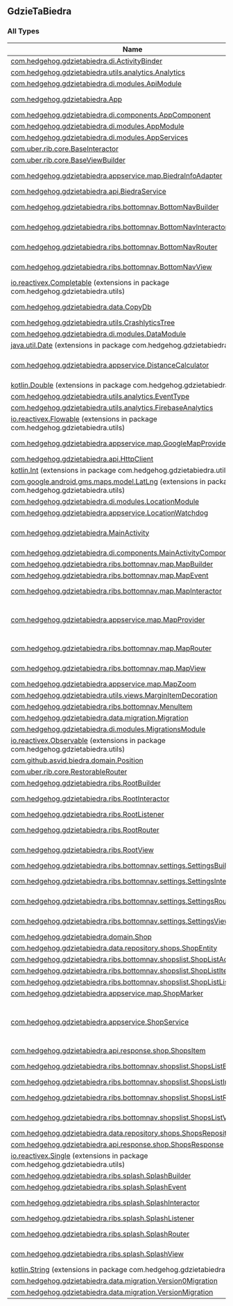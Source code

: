 

## GdzieTaBiedra

### All Types

| Name | Summary |
|---|---|
| [com.hedgehog.gdzietabiedra.di.ActivityBinder](../com.hedgehog.gdzietabiedra.di/-activity-binder/index.md) |  |
| [com.hedgehog.gdzietabiedra.utils.analytics.Analytics](../com.hedgehog.gdzietabiedra.utils.analytics/-analytics/index.md) |  |
| [com.hedgehog.gdzietabiedra.di.modules.ApiModule](../com.hedgehog.gdzietabiedra.di.modules/-api-module/index.md) |  |
| [com.hedgehog.gdzietabiedra.App](../com.hedgehog.gdzietabiedra/-app/index.md) | Application class, no rocket science here |
| [com.hedgehog.gdzietabiedra.di.components.AppComponent](../com.hedgehog.gdzietabiedra.di.components/-app-component/index.md) |  |
| [com.hedgehog.gdzietabiedra.di.modules.AppModule](../com.hedgehog.gdzietabiedra.di.modules/-app-module/index.md) |  |
| [com.hedgehog.gdzietabiedra.di.modules.AppServices](../com.hedgehog.gdzietabiedra.di.modules/-app-services/index.md) |  |
| [com.uber.rib.core.BaseInteractor](../com.uber.rib.core/-base-interactor/index.md) |  |
| [com.uber.rib.core.BaseViewBuilder](../com.uber.rib.core/-base-view-builder/index.md) |  |
| [com.hedgehog.gdzietabiedra.appservice.map.BiedraInfoAdapter](../com.hedgehog.gdzietabiedra.appservice.map/-biedra-info-adapter/index.md) | Custom map [InfoAdapter](#) for displaying info about selected [Shop](#) |
| [com.hedgehog.gdzietabiedra.api.BiedraService](../com.hedgehog.gdzietabiedra.api/-biedra-service/index.md) |  |
| [com.hedgehog.gdzietabiedra.ribs.bottomnav.BottomNavBuilder](../com.hedgehog.gdzietabiedra.ribs.bottomnav/-bottom-nav-builder/index.md) | Builder for the {@link BottomNavScope}. |
| [com.hedgehog.gdzietabiedra.ribs.bottomnav.BottomNavInteractor](../com.hedgehog.gdzietabiedra.ribs.bottomnav/-bottom-nav-interactor/index.md) | Coordinates Business Logic for [BottomNavBuilder.BottomNavScope](#). |
| [com.hedgehog.gdzietabiedra.ribs.bottomnav.BottomNavRouter](../com.hedgehog.gdzietabiedra.ribs.bottomnav/-bottom-nav-router/index.md) | Adds and removes children of {@link BottomNavBuilder.BottomNavScope}. |
| [com.hedgehog.gdzietabiedra.ribs.bottomnav.BottomNavView](../com.hedgehog.gdzietabiedra.ribs.bottomnav/-bottom-nav-view/index.md) | Top level view for {@link BottomNavBuilder.BottomNavScope}. |
| [io.reactivex.Completable](../com.hedgehog.gdzietabiedra.utils/io.reactivex.-completable/index.md) (extensions in package com.hedgehog.gdzietabiedra.utils) |  |
| [com.hedgehog.gdzietabiedra.data.CopyDb](../com.hedgehog.gdzietabiedra.data/-copy-db/index.md) | Builds RealmDb from prepared DB file |
| [com.hedgehog.gdzietabiedra.utils.CrashlyticsTree](../com.hedgehog.gdzietabiedra.utils/-crashlytics-tree/index.md) |  |
| [com.hedgehog.gdzietabiedra.di.modules.DataModule](../com.hedgehog.gdzietabiedra.di.modules/-data-module/index.md) |  |
| [java.util.Date](../com.hedgehog.gdzietabiedra.utils/java.util.-date/index.md) (extensions in package com.hedgehog.gdzietabiedra.utils) |  |
| [com.hedgehog.gdzietabiedra.appservice.DistanceCalculator](../com.hedgehog.gdzietabiedra.appservice/-distance-calculator/index.md) | [DistanceCalculator](../com.hedgehog.gdzietabiedra.appservice/-distance-calculator/index.md) contains methods to calculate distance between [Position](../com.github.asvid.biedra.domain/-position/index.md)s |
| [kotlin.Double](../com.hedgehog.gdzietabiedra.utils/kotlin.-double/index.md) (extensions in package com.hedgehog.gdzietabiedra.utils) |  |
| [com.hedgehog.gdzietabiedra.utils.analytics.EventType](../com.hedgehog.gdzietabiedra.utils.analytics/-event-type/index.md) |  |
| [com.hedgehog.gdzietabiedra.utils.analytics.FirebaseAnalytics](../com.hedgehog.gdzietabiedra.utils.analytics/-firebase-analytics/index.md) |  |
| [io.reactivex.Flowable](../com.hedgehog.gdzietabiedra.utils/io.reactivex.-flowable/index.md) (extensions in package com.hedgehog.gdzietabiedra.utils) |  |
| [com.hedgehog.gdzietabiedra.appservice.map.GoogleMapProvider](../com.hedgehog.gdzietabiedra.appservice.map/-google-map-provider/index.md) | Map provider build around [GoogleMap](#) |
| [com.hedgehog.gdzietabiedra.api.HttpClient](../com.hedgehog.gdzietabiedra.api/-http-client/index.md) |  |
| [kotlin.Int](../com.hedgehog.gdzietabiedra.utils/kotlin.-int/index.md) (extensions in package com.hedgehog.gdzietabiedra.utils) |  |
| [com.google.android.gms.maps.model.LatLng](../com.hedgehog.gdzietabiedra.utils/com.google.android.gms.maps.model.-lat-lng/index.md) (extensions in package com.hedgehog.gdzietabiedra.utils) |  |
| [com.hedgehog.gdzietabiedra.di.modules.LocationModule](../com.hedgehog.gdzietabiedra.di.modules/-location-module/index.md) |  |
| [com.hedgehog.gdzietabiedra.appservice.LocationWatchdog](../com.hedgehog.gdzietabiedra.appservice/-location-watchdog/index.md) |  |
| [com.hedgehog.gdzietabiedra.MainActivity](../com.hedgehog.gdzietabiedra/-main-activity/index.md) | Only [android.app.Activity](https://developer.android.com/reference/android/app/Activity.html) in this app. Its used only to start RIBs and provide it's dependencies |
| [com.hedgehog.gdzietabiedra.di.components.MainActivityComponent](../com.hedgehog.gdzietabiedra.di.components/-main-activity-component/index.md) |  |
| [com.hedgehog.gdzietabiedra.ribs.bottomnav.map.MapBuilder](../com.hedgehog.gdzietabiedra.ribs.bottomnav.map/-map-builder/index.md) | Builder for the {@link MapScope}. |
| [com.hedgehog.gdzietabiedra.ribs.bottomnav.map.MapEvent](../com.hedgehog.gdzietabiedra.ribs.bottomnav.map/-map-event/index.md) |  |
| [com.hedgehog.gdzietabiedra.ribs.bottomnav.map.MapInteractor](../com.hedgehog.gdzietabiedra.ribs.bottomnav.map/-map-interactor/index.md) | Coordinates Business Logic for [MapBuilder.MapScope](#). |
| [com.hedgehog.gdzietabiedra.appservice.map.MapProvider](../com.hedgehog.gdzietabiedra.appservice.map/-map-provider/index.md) | Interface that hides implementation of concrete maps provider, allows easy switch from Google Maps to OpenMaps etc. |
| [com.hedgehog.gdzietabiedra.ribs.bottomnav.map.MapRouter](../com.hedgehog.gdzietabiedra.ribs.bottomnav.map/-map-router/index.md) | Adds and removes children of {@link MapBuilder.MapScope}. |
| [com.hedgehog.gdzietabiedra.ribs.bottomnav.map.MapView](../com.hedgehog.gdzietabiedra.ribs.bottomnav.map/-map-view/index.md) | Top level view for {@link MapBuilder.MapScope}. |
| [com.hedgehog.gdzietabiedra.appservice.map.MapZoom](../com.hedgehog.gdzietabiedra.appservice.map/-map-zoom/index.md) |  |
| [com.hedgehog.gdzietabiedra.utils.views.MarginItemDecoration](../com.hedgehog.gdzietabiedra.utils.views/-margin-item-decoration/index.md) |  |
| [com.hedgehog.gdzietabiedra.ribs.bottomnav.MenuItem](../com.hedgehog.gdzietabiedra.ribs.bottomnav/-menu-item/index.md) |  |
| [com.hedgehog.gdzietabiedra.data.migration.Migration](../com.hedgehog.gdzietabiedra.data.migration/-migration/index.md) |  |
| [com.hedgehog.gdzietabiedra.di.modules.MigrationsModule](../com.hedgehog.gdzietabiedra.di.modules/-migrations-module/index.md) |  |
| [io.reactivex.Observable](../com.hedgehog.gdzietabiedra.utils/io.reactivex.-observable/index.md) (extensions in package com.hedgehog.gdzietabiedra.utils) |  |
| [com.github.asvid.biedra.domain.Position](../com.github.asvid.biedra.domain/-position/index.md) |  |
| [com.uber.rib.core.RestorableRouter](../com.uber.rib.core/-restorable-router/index.md) |  |
| [com.hedgehog.gdzietabiedra.ribs.RootBuilder](../com.hedgehog.gdzietabiedra.ribs/-root-builder/index.md) | Builder for the {@link RootScope}. |
| [com.hedgehog.gdzietabiedra.ribs.RootInteractor](../com.hedgehog.gdzietabiedra.ribs/-root-interactor/index.md) | Coordinates Business Logic for [RootBuilder.RootScope](#). |
| [com.hedgehog.gdzietabiedra.ribs.RootListener](../com.hedgehog.gdzietabiedra.ribs/-root-listener/index.md) |  |
| [com.hedgehog.gdzietabiedra.ribs.RootRouter](../com.hedgehog.gdzietabiedra.ribs/-root-router/index.md) | Adds and removes children of {@link RootBuilder.RootScope}. |
| [com.hedgehog.gdzietabiedra.ribs.RootView](../com.hedgehog.gdzietabiedra.ribs/-root-view/index.md) | Top level view for {@link RootBuilder.RootScope}. |
| [com.hedgehog.gdzietabiedra.ribs.bottomnav.settings.SettingsBuilder](../com.hedgehog.gdzietabiedra.ribs.bottomnav.settings/-settings-builder/index.md) | Builder for the {@link SettingsScope}. |
| [com.hedgehog.gdzietabiedra.ribs.bottomnav.settings.SettingsInteractor](../com.hedgehog.gdzietabiedra.ribs.bottomnav.settings/-settings-interactor/index.md) | Coordinates Business Logic for [SettingsBuilder.SettingsScope](#). |
| [com.hedgehog.gdzietabiedra.ribs.bottomnav.settings.SettingsRouter](../com.hedgehog.gdzietabiedra.ribs.bottomnav.settings/-settings-router/index.md) | Adds and removes children of {@link SettingsBuilder.SettingsScope}. |
| [com.hedgehog.gdzietabiedra.ribs.bottomnav.settings.SettingsView](../com.hedgehog.gdzietabiedra.ribs.bottomnav.settings/-settings-view/index.md) | Top level view for {@link SettingsBuilder.SettingsScope}. |
| [com.hedgehog.gdzietabiedra.domain.Shop](../com.hedgehog.gdzietabiedra.domain/-shop/index.md) |  |
| [com.hedgehog.gdzietabiedra.data.repository.shops.ShopEntity](../com.hedgehog.gdzietabiedra.data.repository.shops/-shop-entity/index.md) |  |
| [com.hedgehog.gdzietabiedra.ribs.bottomnav.shopslist.ShopListAdapter](../com.hedgehog.gdzietabiedra.ribs.bottomnav.shopslist/-shop-list-adapter/index.md) |  |
| [com.hedgehog.gdzietabiedra.ribs.bottomnav.shopslist.ShopListItemVH](../com.hedgehog.gdzietabiedra.ribs.bottomnav.shopslist/-shop-list-item-v-h/index.md) |  |
| [com.hedgehog.gdzietabiedra.ribs.bottomnav.shopslist.ShopListListener](../com.hedgehog.gdzietabiedra.ribs.bottomnav.shopslist/-shop-list-listener/index.md) |  |
| [com.hedgehog.gdzietabiedra.appservice.map.ShopMarker](../com.hedgehog.gdzietabiedra.appservice.map/-shop-marker/index.md) | Map marker for [Shop](../com.hedgehog.gdzietabiedra.domain/-shop/index.md) |
| [com.hedgehog.gdzietabiedra.appservice.ShopService](../com.hedgehog.gdzietabiedra.appservice/-shop-service/index.md) | Only class that provides access to [Shop](../com.hedgehog.gdzietabiedra.domain/-shop/index.md)s For the moment it's used only to return [Shop](../com.hedgehog.gdzietabiedra.domain/-shop/index.md)s from [ShopsRepository](../com.hedgehog.gdzietabiedra.data.repository.shops/-shops-repository/index.md), but in future it might be used to manipulate data |
| [com.hedgehog.gdzietabiedra.api.response.shop.ShopsItem](../com.hedgehog.gdzietabiedra.api.response.shop/-shops-item/index.md) |  |
| [com.hedgehog.gdzietabiedra.ribs.bottomnav.shopslist.ShopsListBuilder](../com.hedgehog.gdzietabiedra.ribs.bottomnav.shopslist/-shops-list-builder/index.md) | Builder for the {@link ShopsListScope}. |
| [com.hedgehog.gdzietabiedra.ribs.bottomnav.shopslist.ShopsListInteractor](../com.hedgehog.gdzietabiedra.ribs.bottomnav.shopslist/-shops-list-interactor/index.md) |  |
| [com.hedgehog.gdzietabiedra.ribs.bottomnav.shopslist.ShopsListRouter](../com.hedgehog.gdzietabiedra.ribs.bottomnav.shopslist/-shops-list-router/index.md) | Adds and removes children of {@link ShopsListBuilder.ShopsListScope}. |
| [com.hedgehog.gdzietabiedra.ribs.bottomnav.shopslist.ShopsListView](../com.hedgehog.gdzietabiedra.ribs.bottomnav.shopslist/-shops-list-view/index.md) | Top level view for {@link ShopsListBuilder.ShopsListScope}. |
| [com.hedgehog.gdzietabiedra.data.repository.shops.ShopsRepository](../com.hedgehog.gdzietabiedra.data.repository.shops/-shops-repository/index.md) |  |
| [com.hedgehog.gdzietabiedra.api.response.shop.ShopsResponse](../com.hedgehog.gdzietabiedra.api.response.shop/-shops-response/index.md) |  |
| [io.reactivex.Single](../com.hedgehog.gdzietabiedra.utils/io.reactivex.-single/index.md) (extensions in package com.hedgehog.gdzietabiedra.utils) |  |
| [com.hedgehog.gdzietabiedra.ribs.splash.SplashBuilder](../com.hedgehog.gdzietabiedra.ribs.splash/-splash-builder/index.md) | Builder for the {@link SplashScope}. |
| [com.hedgehog.gdzietabiedra.ribs.splash.SplashEvent](../com.hedgehog.gdzietabiedra.ribs.splash/-splash-event/index.md) |  |
| [com.hedgehog.gdzietabiedra.ribs.splash.SplashInteractor](../com.hedgehog.gdzietabiedra.ribs.splash/-splash-interactor/index.md) | Coordinates Business Logic for [SplashBuilder.SplashScope](#). |
| [com.hedgehog.gdzietabiedra.ribs.splash.SplashListener](../com.hedgehog.gdzietabiedra.ribs.splash/-splash-listener/index.md) |  |
| [com.hedgehog.gdzietabiedra.ribs.splash.SplashRouter](../com.hedgehog.gdzietabiedra.ribs.splash/-splash-router/index.md) | Adds and removes children of {@link SplashBuilder.SplashScope}. |
| [com.hedgehog.gdzietabiedra.ribs.splash.SplashView](../com.hedgehog.gdzietabiedra.ribs.splash/-splash-view/index.md) | Top level view for {@link SplashBuilder.SplashScope}. |
| [kotlin.String](../com.hedgehog.gdzietabiedra.utils/kotlin.-string/index.md) (extensions in package com.hedgehog.gdzietabiedra.utils) |  |
| [com.hedgehog.gdzietabiedra.data.migration.Version0Migration](../com.hedgehog.gdzietabiedra.data.migration/-version0-migration/index.md) |  |
| [com.hedgehog.gdzietabiedra.data.migration.VersionMigration](../com.hedgehog.gdzietabiedra.data.migration/-version-migration/index.md) |  |
